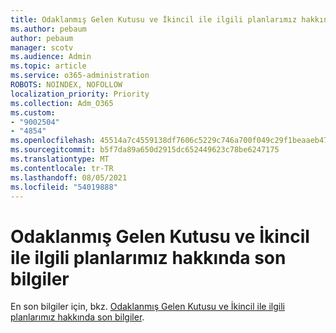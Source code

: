 ```yaml
---
title: Odaklanmış Gelen Kutusu ve İkincil ile ilgili planlarımız hakkında son bilgiler
ms.author: pebaum
author: pebaum
manager: scotv
ms.audience: Admin
ms.topic: article
ms.service: o365-administration
ROBOTS: NOINDEX, NOFOLLOW
localization_priority: Priority
ms.collection: Adm_O365
ms.custom:
- "9002504"
- "4854"
ms.openlocfilehash: 45514a7c4559138df7606c5229c746a700f049c29f1beaaeb47a7e2e0dd0d2d6
ms.sourcegitcommit: b5f7da89a650d2915dc652449623c78be6247175
ms.translationtype: MT
ms.contentlocale: tr-TR
ms.lasthandoff: 08/05/2021
ms.locfileid: "54019888"
---
```

# <a name="update-on-focused-inbox-and-our-plans-for-clutter"></a>Odaklanmış Gelen Kutusu ve İkincil ile ilgili planlarımız hakkında son bilgiler

En son bilgiler için, bkz. [Odaklanmış Gelen Kutusu ve İkincil ile ilgili planlarımız hakkında son bilgiler](https://techcommunity.microsoft.com/t5/outlook-blog/update-on-focused-inbox-and-our-plans-for-clutter/ba-p/136448).
